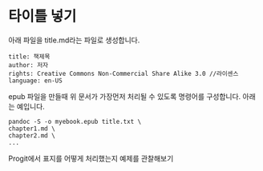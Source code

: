 # 타이틀 넣기
아래 파일을 title.md라는 파일로 생성합니다.
```
title: 책제목
author: 저자
rights: Creative Commons Non-Commercial Share Alike 3.0 //라이센스
language: en-US
```

epub 파일을 만들때 위 문서가 가장먼저 처리될 수 있도록 명령어를 구성합니다. 아래는 예입니다.
```
pandoc -S -o myebook.epub title.txt \
chapter1.md \
chapter2.md \
...
```

Progit에서 표지를 어떻게 처리했는지 예제를 관찰해보기
